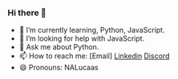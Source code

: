 ### Hi there 👋

- 🌱 I’m currently learning, Python, JavaScript.
- 🤔 I’m looking for help with JavaScript.
- 💬 Ask me about Python.
- 📫 How to reach me: [Email] [Linkedin](https://www.linkedin.com/in/lucas-eduardo-souza-viana-lins-b04123190/) [Discord](https://discord.gg/w793TYQGjh)
- 😄 Pronouns: NALucaas

